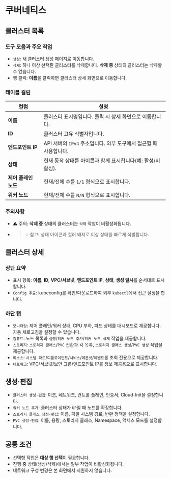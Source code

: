 # 쿠버네티스

## 클러스터 목록
### 도구 모음과 주요 작업
- `생성`: 새 클러스터 생성 페이지로 이동합니다.
- `삭제`: 하나 이상 선택된 클러스터를 삭제합니다. **삭제 중** 상태의 클러스터는 삭제할 수 없습니다.
- 행 클릭: **이름**을 클릭하면 클러스터 상세 화면으로 이동합니다.

### 테이블 컬럼
| 컬럼 | 설명 |
|------|------|
| **이름** | 클러스터 표시명입니다. 클릭 시 상세 화면으로 이동합니다. |
| **ID** | 클러스터 고유 식별자입니다. |
| **엔드포인트 IP** | API 서버의 `IPv4` 주소입니다. 외부 도구에서 접근할 때 사용합니다. |
| **상태** | 현재 동작 상태를 아이콘과 함께 표시합니다(예: 활성/비활성). |
| **제어 플레인 노드** | 현재/전체 수를 `1/1` 형식으로 표시합니다. |
| **워커 노드** | 현재/전체 수를 `N/N` 형식으로 표시합니다. |

### 주의사항
- ⚠️ 주의: **삭제 중** 상태의 클러스터는 `삭제` 작업이 비활성화됩니다.  
- > 💡 참고: 상태 아이콘과 컬러 배지로 이상 상태를 빠르게 식별합니다.

## 클러스터 상세
### 상단 요약
- 표시 항목: **이름**, **ID**, **VPC/서브넷**, **엔드포인트 IP**, **상태**, **생성 일시**를 순서대로 표시합니다.
- `Config 추출`: kubeconfig를 확인/다운로드하여 외부 `kubectl`에서 접근 설정을 합니다.

### 하단 탭
- `모니터링`: 제어 플레인/워커 상태, CPU 부하, 파드 상태를 대시보드로 제공합니다. 자동 새로고침을 설정할 수 있습니다.
- `컴퓨트`: 노드 목록과 `실행`/`워커 노드 추가`/`워커 노드 삭제` 작업을 제공합니다.
- `스토리지`: `스토리지 클래스`/`PVC` 전환과 각 목록, `스토리지 클래스 생성`/`PVC 생성` 작업을 제공합니다.
- `리소스`: `시스템 파드`/`디플로이먼트`/`서비스`/`데몬셋`/`이벤트`를 조회 전용으로 제공합니다.
- `네트워크`: VPC/서브넷/보안 그룹/엔드포인트 IP를 정보 제공용으로 표시합니다.

## 생성·편집
- `클러스터 생성·편집`: 이름, 네트워크, 컨트롤 플레인, 인증서, Cloud-Init을 설정합니다.
- `워커 노드 추가`: 클러스터 상태가 `UP`일 때 노드를 확장합니다.
- `스토리지 클래스 생성·편집`: 이름, 파일 시스템 경로, 반환 정책을 설정합니다.
- `PVC 생성·편집`: 이름, 용량, 스토리지 클래스, Namespace, 액세스 모드를 설정합니다.

## 공통 조건
- 선택형 작업은 **대상 행 선택**이 필요합니다.
- 진행 중 상태(생성/삭제)에서는 일부 작업이 비활성화됩니다.
- 네트워크 구성 변경은 본 화면에서 지원하지 않습니다.
